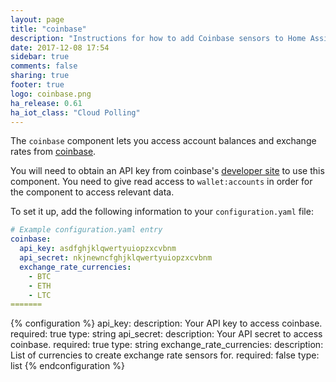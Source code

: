 ```yaml
---
layout: page
title: "coinbase"
description: "Instructions for how to add Coinbase sensors to Home Assistant."
date: 2017-12-08 17:54
sidebar: true
comments: false
sharing: true
footer: true
logo: coinbase.png
ha_release: 0.61
ha_iot_class: "Cloud Polling"
---
```



The `coinbase` component lets you access account balances and exchange rates from [coinbase](https://coinbase.com).

You will need to obtain an API key from coinbase's [developer site](https://www.coinbase.com/settings/api) to use this component. You need to give read access to `wallet:accounts` in order for the component to access relevant data. 

To set it up, add the following information to your `configuration.yaml` file:

```yaml
# Example configuration.yaml entry
coinbase:
  api_key: asdfghjklqwertyuiopzxcvbnm 
  api_secret: nkjnewncfghjklqwertyuiopzxcvbnm 
  exchange_rate_currencies:
    - BTC
    - ETH
    - LTC
=======
```

{% configuration %}
api_key:
  description: Your API key to access coinbase.
  required: true
  type: string
api_secret:
  description: Your API secret to access coinbase.
  required: true
  type: string
exchange_rate_currencies:
  description: List of currencies to create exchange rate sensors for.
  required: false
  type: list
{% endconfiguration %}
